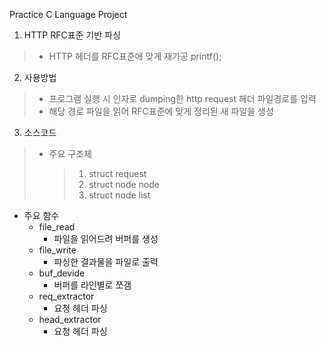 Practice C Language Project

1. HTTP RFC표준 기반 파싱
> * HTTP 헤더를 RFC표준에 맞게 재가공
 printf();
 
2. 사용방법
> * 프로그램 실행 시 인자로 dumping한 http request 헤더 파일경로를 입력
> * 해당 경로 파일을 읽어 RFC표준에 맞게 정리된 새 파일을 생성

3. 소스코드
> * 주요 구조체
> 	> 1. struct request
>	> 2. struct node node
>	> 3. struct node list

* 주요 함수
  * file_read
    * 파일을 읽어드려 버퍼를 생성
  * file_write
    * 파싱한 결과물을 파일로 출력
  * buf_devide
    * 버퍼를 라인별로 쪼갬
  * req_extractor
     * 요청 헤더 파싱
  * head_extractor
    * 요청 헤더 파싱
